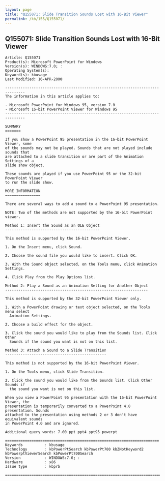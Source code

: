```yaml
---
layout: page
title: "Q155071: Slide Transition Sounds Lost with 16-Bit Viewer"
permalink: /kb/155/Q155071/
---
```


## Q155071: Slide Transition Sounds Lost with 16-Bit Viewer

	Article: Q155071
	Product(s): Microsoft PowerPoint for Windows
	Version(s): WINDOWS:7.0; :
	Operating System(s): 
	Keyword(s): kbusage
	Last Modified: 16-APR-2000
	
	-------------------------------------------------------------------------------
	The information in this article applies to:
	
	- Microsoft PowerPoint for Windows 95, version 7.0 
	- Microsoft 16-bit PowerPoint Viewer for Windows 95 
	-------------------------------------------------------------------------------
	
	SUMMARY
	=======
	
	If you show a PowerPoint 95 presentation in the 16-bit PowerPoint Viewer, some
	of the sounds may not be played. Sounds that are not played include sounds that
	are attached to a slide transition or are part of the Animation Settings of a
	slide show object.
	
	These sounds are played if you use PowerPoint 95 or the 32-bit PowerPoint Viewer
	to run the slide show.
	
	MORE INFORMATION
	================
	
	There are several ways to add a sound to a PowerPoint 95 presentation.
	
	NOTE: Two of the methods are not supported by the 16-bit PowerPoint viewer.
	
	Method 1: Insert the Sound as an OLE Object
	-------------------------------------------
	
	This method is supported by the 16-bit PowerPoint Viewer.
	
	1. On the Insert menu, click Sound.
	
	2. Choose the sound file you would like to insert. Click OK.
	
	3. With the Sound object selected, on the Tools menu, click Animation Settings.
	
	4. Click Play from the Play Options list.
	
	Method 2: Play a Sound as an Animation Setting for Another Object
	-----------------------------------------------------------------
	
	This method is supported by the 32-bit PowerPoint Viewer only.
	
	1. With a PowerPoint drawing or text object selected, on the Tools menu select
	  Animation Settings.
	
	2. Choose a build effect for the object.
	
	3. Click the sound you would like to play from the Sounds list. Click Other
	  Sounds if the sound you want is not on this list.
	
	Method 3: Attach a Sound to a Slide Transition
	----------------------------------------------
	
	This method is not supported by the 16-bit PowerPoint Viewer.
	
	1. On the Tools menu, click Slide Transition.
	
	2. Click the sound you would like from the Sounds list. Click Other Sounds if
	  the sound you want is not on this list.
	
	When you view a PowerPoint 95 presentation with the 16-bit PowerPoint Viewer, the
	presentation is temporarily converted to a PowerPoint 4.0 presentation. Sounds
	attached to the presentation using methods 2 or 3 don't have equivalent sounds
	in PowerPoint 4.0 and are ignored.
	
	Additional query words: 7.00 ppt ppt4 ppt95 powerpt
	
	======================================================================
	Keywords          : kbusage 
	Technology        : kbPowerPtSearch kbPowerPt700 kbZNotKeyword2 kbPowerptViewerSearch kbPowerPt700Search
	Version           : WINDOWS:7.0; :
	Hardware          : x86
	Issue type        : kbprb
	
	=============================================================================
	
